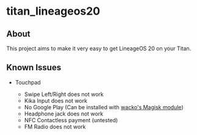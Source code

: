 # titan_lineageos20

## About
This project aims to make it very easy to get LineageOS 20 on your Titan.

## Known Issues
* Touchpad 

  * Swipe Left/Right does not work
  * Kika Input does not work
  * No Google Play (Can be installed with [wacko's Magisk module](https://github.com/wacko1805/MagiskGapps))
  * Headphone jack does not work
  * NFC Contactless payment (untested)
  * FM Radio does not work

  
